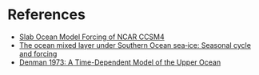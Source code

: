 # References

- [Slab Ocean Model Forcing of NCAR CCSM4](http://www.cesm.ucar.edu/models/cesm1.2/data8/doc/SOM.pdf)
- [The ocean mixed layer under Southern Ocean sea‐ice: Seasonal cycle and forcing](https://agupubs.onlinelibrary.wiley.com/doi/full/10.1002/2016JC011970)
- [Denman 1973: A Time-Dependent Model of the Upper Ocean ](https://journals.ametsoc.org/doi/10.1175/1520-0485%281973%29003%3C0173%3AATDMOT%3E2.0.CO%3B2)

